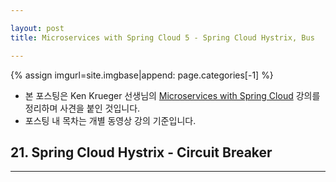 ```yaml
---

layout: post
title: Microservices with Spring Cloud 5 - Spring Cloud Hystrix, Bus

---
```


{% assign imgurl=site.imgbase|append: page.categories[-1] %}

- 본 포스팅은 Ken Krueger 선생님의 [Microservices with Spring Cloud](https://www.udemy.com/course/microservices-with-spring-cloud/) 강의를 정리하며 사견을 붙인 것입니다.
- 포스팅 내 목차는 개별 동영상 강의 기준입니다.

## 21. Spring Cloud Hystrix - Circuit Breaker

---

